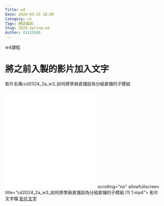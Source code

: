 ```yaml
---
Title: w4
Date: 2024-03-15 16:00
Category: w1
Tags: 網誌編寫
Slug: 2024-Spring-w4
Author: 41123105
---
```


w4課程

<!-- PELICAN_END_SUMMARY -->

# 將之前入製的影片加入文字
影片名稱:cd2024_2a_w3_如何將學員倉儲設為分組倉儲的子模組 
<iframe src="<iframe width="560" height="315" src="https://www.youtube.com/embed/IAQ9cHwHjWA?si=1D8BBL8KXrLZhVlX" title="YouTube video player" frameborder="0" allow="accelerometer; autoplay; clipboard-write; encrypted-media; gyroscope; picture-in-picture; web-share" referrerpolicy="strict-origin-when-cross-origin" allowfullscreen></iframe>scrolling="no" allowfullscreen title="cd2024_2a_w3_如何將學員倉儲設為分組倉儲的子模組 (1) 1.mp4"></iframe>
影片文字檔
<a href="[http://229.cycu.org/miktex-portable.7z](https://1drv.ms/t/c/9a62b67559925288/EaS-HC4fCcBMmsLwRBmBQ3YB1o2Pk_AdsxSNNR6gYbCZNA?e=Lbi5We)">影片文字</a>

 